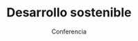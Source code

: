 ---
layout: post
title: "Desarrollo sostenible"
subtitle: "Conferencia"
background: "/img/bg-index.jpg"
eventdate: 2019-02-18 12:00:00 +0100
placeName: "Facultad de Biología UMU, Salón de Actos Hermenegildo Lumeras de Castro."
placeMapsUrl: https://www.google.es/maps/search/Salo%CC%81n+de+Actos+Hermenegildo+Lumeras+de+Castro/@38.0198051,-1.1717736,17z/data=!3m1!4b1?hl=en
category: "central"
speakers:
    - name: "Domingo Ginménez Beltran"
      bio: "Fundación Desarrollo Sostenible"
coordinators:
    - name: "Alfonsa García"
---